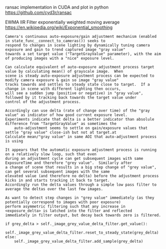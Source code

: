 ransac implementation in CUDA and plot in python
https://github.com/cyd3r/ransac


EWMA IIR Filter
exponentially weighted moving average
https://en.wikipedia.org/wiki/Exponential_smoothing

    Camera's continuous auto-exposure/gain adjustment mechanism (enabled in state_func__connect_to_cameras()) seeks to
    respond to changes in scene lighting by dynamically tuning camera exposure and gain to trend captured image "gray value"
    towards a set target value ("TargetGrayValue" parameter), with the aim of producing images with a "nice" exposure level.
    
    Can calculate equivalent of auto-exposure adjustment process target value by calculating mean() of grayscale image.  When
    scene is steady auto-exposure adjustment process can be expected to modify camera exposure & gain so image "gray value"
    tracks towards and settles to steady state close to target.  If a change in scene with different lighting then occurs,
    will see a sudden jump (positive or negative) in "gray value", followed by it tracking back towards the target value under
    control of the adjustment process.
    
    Accordingly can use delta (rate of change over time) of the "gray value" as indicator of how good current exposure level.
    Experiments indicate that delta is a better indicator than absolule difference from "TargetGrayValue" as sometimes the
        auto-adjustment seems to settle on gain/exposure values that settle "gray value" close-ish but not at target.at
    Calculate mean/"gray value" in same AOI that auto-adjustment process is using
    
    It appears that the automatic exposure adjustment process is running on a relatively slow loop, such that even
    during an adjustment cycle can get subsequent images with same ExposureTime and therefore "grey value".  Similarly after
    a change of scene that results in a big step change of "grey value", can get several subsequent images with the same
    elevated value (and therefore no delta) before the adjustment process kicks in and starts tracking it back to target.
    Accordingly run the delta values through a simple low pass filter to average the deltas over the last few images.
    
    As want to detect step changes in "grey value" immediately (as they potentially correspond to images with poor exposure)
    perform asymmetric filtering such that any increase in <exposure_delta> is latched into the filter and reflected
    immediately in filter output, but decay back towards zero is filtered.
    
    if grey_delta > self._image_grey_value_delta_filter.get_value():
        self._image_grey_value_delta_filter.reset_to_steady_state(grey_delta)
    else:
        self._image_grey_value_delta_filter.add_sample(grey_delta)